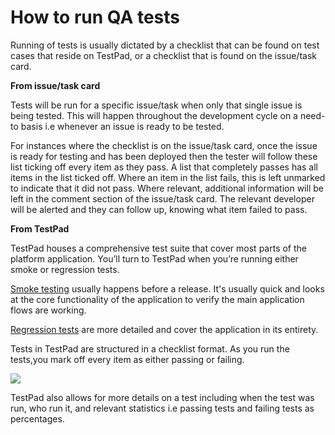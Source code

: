 # How to run QA tests

Running of tests is usually dictated by a checklist that can be found on test cases that reside on TestPad, or a checklist that is found on the issue/task card.

**From issue/task card**

Tests will be run for a specific issue/task when only that single issue is being tested. This will happen throughout the development cycle on a need-to basis i.e whenever an issue is ready to be tested.

For instances where the checklist is on the issue/task card, once the issue is ready for testing and has been deployed then the tester will follow these list ticking off every item as they pass. A list that completely passes has all items in the list ticked off. Where an item in the list fails, this is left unmarked to indicate that it did not pass. Where relevant, additional information will be left in the comment section of the issue/task card. The relevant developer will be alerted and they can follow up, knowing what item failed to pass.

**From TestPad**

TestPad houses a comprehensive test suite that cover most parts of the platform application. You’ll turn to TestPad when you’re running either smoke or regression tests.

[Smoke testing](https://ushahidi.ontestpad.com/script/30#//) usually happens before a release. It's usually quick and looks at the core functionality of the application to verify the main application flows are working.

[Regression tests](https://ushahidi.ontestpad.com/script/27#//) are more detailed and cover the application in its entirety.

Tests in TestPad are structured in a checklist format. As you run the tests,you mark off every item as either passing or failing.

![](https://lh6.googleusercontent.com/fnppiTQR_KbfZ231wPL9xR2qUhMbDcb2SZDE-kHm7HWaD_N7A5yzE9BU23HtvSX1hxXPROYP79eX6ZGPI_v0q8qg5JU9WE5Fjm6-Ani6AtRKFmWuZ24hr5aPS6off2agz5flE8GC)

TestPad also allows for more details on a test including when the test was run, who run it, and relevant statistics i.e passing tests and failing tests as percentages.

